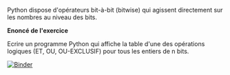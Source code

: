 Python dispose d'opérateurs bit-à-bit (bitwise) qui agissent directement sur les nombres au niveau des bits.


**Enoncé de l'exercice**

Ecrire un programme Python qui affiche la table d'une des opérations logiques (ET, OU, OU-EXCLUSIF) pour tous les entiers de n bits.

[![Binder](https://mybinder.org/badge_logo.svg)](https://mybinder.org/v2/gh/WebGE/bitwisepy/main)
